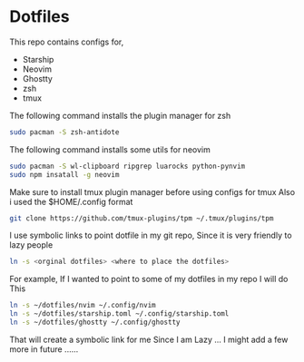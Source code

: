 # Dotfiles

This repo contains configs for, 

- Starship
- Neovim
- Ghostty
- zsh
- tmux

The following command installs the plugin manager for zsh
```bash
sudo pacman -S zsh-antidote
```
The following command installs some utils for neovim 
```bash
sudo pacman -S wl-clipboard ripgrep luarocks python-pynvim
sudo npm insatall -g neovim
```
Make sure to install tmux plugin manager before using configs for tmux
Also i used the $HOME/.config format
```bash
git clone https://github.com/tmux-plugins/tpm ~/.tmux/plugins/tpm
```

I use symbolic links to point dotfile in my git repo, Since it is very friendly to lazy people
```bash
ln -s <orginal dotfiles> <where to place the dotfiles>
```

For example, If I wanted to point to some of my dotfiles in my repo I will do This
```bash
ln -s ~/dotfiles/nvim ~/.config/nvim
ln -s ~/dotfiles/starship.toml ~/.config/starship.toml
ln -s ~/dotfiles/ghostty ~/.config/ghostty
```

That will create a symbolic link for me Since I am Lazy ...
I might add a few more in future ......

